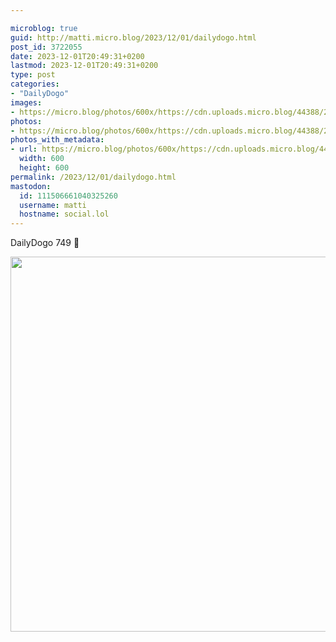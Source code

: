 ```yaml
---

microblog: true
guid: http://matti.micro.blog/2023/12/01/dailydogo.html
post_id: 3722055
date: 2023-12-01T20:49:31+0200
lastmod: 2023-12-01T20:49:31+0200
type: post
categories:
- "DailyDogo"
images:
- https://micro.blog/photos/600x/https://cdn.uploads.micro.blog/44388/2023/665d69e92bd94908aadae2a96c12d9df.jpg
photos:
- https://micro.blog/photos/600x/https://cdn.uploads.micro.blog/44388/2023/665d69e92bd94908aadae2a96c12d9df.jpg
photos_with_metadata:
- url: https://micro.blog/photos/600x/https://cdn.uploads.micro.blog/44388/2023/665d69e92bd94908aadae2a96c12d9df.jpg
  width: 600
  height: 600
permalink: /2023/12/01/dailydogo.html
mastodon:
  id: 111506661040325260
  username: matti
  hostname: social.lol
---
```

DailyDogo 749 🐶

<img src="https://micro.blog/photos/600x/https://blog.martin-haehnel.de/uploads/2023/665d69e92bd94908aadae2a96c12d9df.jpg" width="600" height="600" alt="" />

